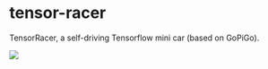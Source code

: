 # tensor-racer
TensorRacer, a self-driving Tensorflow mini car (based on GoPiGo).

![](https://raw.githubusercontent.com/DexterInd/GoPiGo/master/GoPiGo_Front_Facing_Camera300.jpg)
